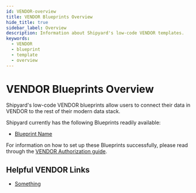 ```yaml
---
id: VENDOR-overview
title: VENDOR Blueprints Overview
hide_title: true
sidebar_label: Overview
description: Information about Shipyard's low-code VENDOR templates.
keywords:
  - VENDOR
  - blueprint
  - template
  - overview
---
```


# VENDOR Blueprints Overview

Shipyard's low-code VENDOR blueprints allow users to connect their data in VENDOR to the rest of their modern data stack.

Shipyard currently has the following Blueprints readily available:
- [Blueprint Name](VENDOR-FUNCTION)

For information on how to set up these Blueprints successfully, please read through the [VENDOR Authorization guide](VENDOR-authorization).

## Helpful VENDOR Links
- [Something](https://externallink.com)  